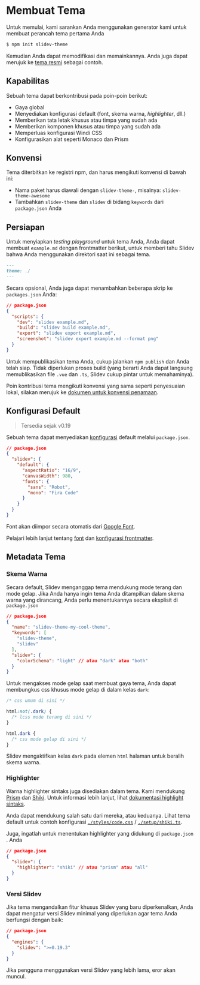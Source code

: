 # Membuat Tema

Untuk memulai, kami sarankan Anda menggunakan generator kami untuk membuat perancah tema pertama Anda

```bash
$ npm init slidev-theme
```

Kemudian Anda dapat memodifikasi dan memainkannya. Anda juga dapat merujuk ke [tema resmi](/themes/gallery) sebagai contoh.

## Kapabilitas

Sebuah tema dapat berkontribusi pada poin-poin berikut:

- Gaya global
- Menyediakan konfigurasi default (font, skema warna, *highlighter*, dll.)
- Memberikan tata letak khusus atau timpa yang sudah ada
- Memberikan komponen khusus atau timpa yang sudah ada
- Memperluas konfigurasi Windi CSS
- Konfigurasikan alat seperti Monaco dan Prism

## Konvensi

Tema diterbitkan ke registri npm, dan harus mengikuti konvensi di bawah ini:

- Nama paket harus diawali dengan `slidev-theme-`, misalnya: `slidev-theme-awesome`
- Tambahkan `slidev-theme` dan `slidev` di bidang `keywords` dari `package.json` Anda

## Persiapan

Untuk menyiapkan *testing playground* untuk tema Anda, Anda dapat membuat `example.md` dengan frontmatter berikut, untuk memberi tahu Slidev bahwa Anda menggunakan direktori saat ini sebagai tema.

```md
---
theme: ./
---
```

Secara opsional, Anda juga dapat menambahkan beberapa skrip ke `packages.json` Anda:

```json
// package.json
{
  "scripts": {
    "dev": "slidev example.md",
    "build": "slidev build example.md",
    "export": "slidev export example.md",
    "screenshot": "slidev export example.md --format png"
  }
}
```

Untuk mempublikasikan tema Anda, cukup jalankan `npm publish` dan Anda telah siap. Tidak diperlukan proses build (yang berarti Anda dapat langsung memublikasikan file `.vue` dan `.ts`, Slidev cukup pintar untuk memahaminya).

Poin kontribusi tema mengikuti konvensi yang sama seperti penyesuaian lokal, silakan merujuk ke [dokumen untuk konvensi penamaan](/custom/).

## Konfigurasi Default

> Tersedia sejak v0.19

Sebuah tema dapat menyediakan [konfigurasi](/custom/#konfigurasi-frontmatter) default melalui `package.json`.

```json
// package.json
{
  "slidev": {
    "default": {
      "aspectRatio": "16/9",
      "canvasWidth": 980,
      "fonts": {
        "sans": "Robot",
        "mono": "Fira Code"
      }
    }
  }
}
```

Font akan diimpor secara otomatis dari [Google Font](https://fonts.google.com/).

Pelajari lebih lanjut tentang [font](/custom/fonts) dan [konfigurasi frontmatter](/custom/#konfigurasi-frontmatter).

## Metadata Tema

### Skema Warna

Secara default, Slidev menganggap tema mendukung mode terang dan mode gelap. Jika Anda hanya ingin tema Anda ditampilkan dalam skema warna yang dirancang, Anda perlu menentukannya secara eksplisit di `package.json`

```json
// package.json
{
  "name": "slidev-theme-my-cool-theme",
  "keywords": [
    "slidev-theme",
    "slidev"
  ],
  "slidev": {
    "colorSchema": "light" // atau "dark" atau "both"
  }
}
```

Untuk mengakses mode gelap saat membuat gaya tema, Anda dapat membungkus css khusus mode gelap di dalam kelas `dark`:

```css
/* css umum di sini */

html:not(.dark) {
  /* lcss mode terang di sini */
}

html.dark {
  /* css mode gelap di sini */
}
```

Slidev mengaktifkan kelas `dark` pada elemen `html` halaman untuk beralih skema warna.

### Highlighter

Warna highlighter sintaks juga disediakan dalam tema. Kami mendukung [Prism](https://prismjs.com/) dan [Shiki](https://github.com/shikijs/shiki). Untuk informasi lebih lanjut, lihat [dokumentasi highlight sintaks](/custom/highlighters).

Anda dapat mendukung salah satu dari mereka, atau keduanya. Lihat tema default untuk contoh konfigurasi [`./styles/code.css`](https://github.com/slidevjs/slidev/blob/main/packages/create-theme/template/styles/code.css) / [`./setup/shiki.ts`](https://github.com/slidevjs/slidev/blob/main/packages/create-theme/template/setup/shiki.ts).

Juga, ingatlah untuk menentukan highlighter yang didukung di `package.json` . Anda

```json
// package.json
{
  "slidev": {
    "highlighter": "shiki" // atau "prism" atau "all"
  }
}
```

### Versi Slidev

Jika tema mengandalkan fitur khusus Slidev yang baru diperkenalkan, Anda dapat mengatur versi Slidev minimal yang diperlukan agar tema Anda berfungsi dengan baik:

```json
// package.json
{
  "engines": {
    "slidev": ">=0.19.3"
  }
}
```

Jika pengguna menggunakan versi Slidev yang lebih lama, eror akan muncul.